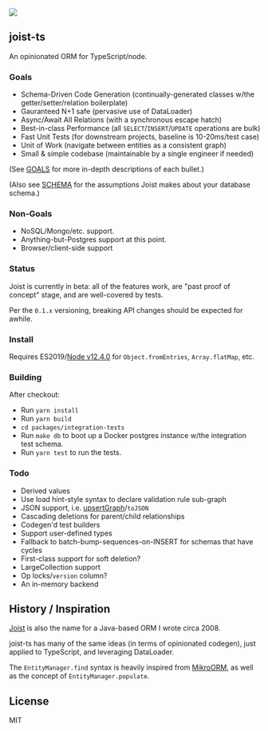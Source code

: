 
<img src="https://img.shields.io/npm/v/joist-orm" />

## joist-ts

An opinionated ORM for TypeScript/node.

### Goals

- Schema-Driven Code Generation (continually-generated classes w/the getter/setter/relation boilerplate)
- Gauranteed N+1 safe (pervasive use of DataLoader)
- Async/Await All Relations (with a synchronous escape hatch)
- Best-in-class Performance (all `SELECT`/`INSERT`/`UPDATE` operations are bulk)
- Fast Unit Tests (for downstream projects, baseline is 10-20ms/test case)
- Unit of Work (navigate between entities as a consistent graph)
- Small & simple codebase (maintainable by a single engineer if needed)

(See [GOALS](./GOALS.markdown) for more in-depth descriptions of each bullet.)

(Also see [SCHEMA](./SCHEMA.markdown) for the assumptions Joist makes about your database schema.)

### Non-Goals

- NoSQL/Mongo/etc. support.
- Anything-but-Postgres support at this point.
- Browser/client-side support

### Status

Joist is currently in beta: all of the features work, are "past proof of concept" stage, and are well-covered by tests.

Per the `0.1.x` versioning, breaking API changes should be expected for awhile.

### Install

Requires ES2019/[Node v12.4.0](https://node.green/#ES2019) for `Object.fromEntries`, `Array.flatMap`, etc.

### Building

After checkout:

- Run `yarn install`
- Run `yarn build`
- `cd packages/integration-tests`
- Run `make db` to boot up a Docker postgres instance w/the integration test schema.
- Run `yarn test` to run the tests.

### Todo

- Derived values
- Use load hint-style syntax to declare validation rule sub-graph
- JSON support, i.e. [upsertGraph](https://vincit.github.io/objection.js/guide/query-examples.html#graph-inserts)/`toJSON`
- Cascading deletions for parent/child relationships
- Codegen'd test builders 
- Support user-defined types
- Fallback to batch-bump-sequences-on-INSERT for schemas that have cycles
- First-class support for soft deletion?
- LargeCollection support
- Op locks/`version` column?
- An in-memory backend

## History / Inspiration

[Joist](https://github.com/stephenh/joist) is also the name for a Java-based ORM I wrote circa 2008.

joist-ts has many of the same ideas (in terms of opinionated codegen), just applied to TypeScript, and leveraging DataLoader.

The `EntityManager.find` syntax is heavily inspired from [MikroORM](https://mikro-orm.io/), as well as the concept of `EntityManager.populate`.

## License

MIT

